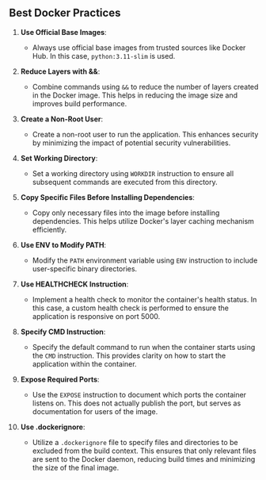 ## Best Docker Practices

1. **Use Official Base Images**: 
    - Always use official base images from trusted sources like Docker Hub. In this case, `python:3.11-slim` is used.

2. **Reduce Layers with &&**: 
    - Combine commands using `&&` to reduce the number of layers created in the Docker image. This helps in reducing the image size and improves build performance.

3. **Create a Non-Root User**: 
    - Create a non-root user to run the application. This enhances security by minimizing the impact of potential security vulnerabilities.

4. **Set Working Directory**: 
    - Set a working directory using `WORKDIR` instruction to ensure all subsequent commands are executed from this directory.

5. **Copy Specific Files Before Installing Dependencies**: 
    - Copy only necessary files into the image before installing dependencies. This helps utilize Docker's layer caching mechanism efficiently.

6. **Use ENV to Modify PATH**: 
    - Modify the `PATH` environment variable using `ENV` instruction to include user-specific binary directories.

7. **Use HEALTHCHECK Instruction**: 
    - Implement a health check to monitor the container's health status. In this case, a custom health check is performed to ensure the application is responsive on port 5000.

8. **Specify CMD Instruction**: 
    - Specify the default command to run when the container starts using the `CMD` instruction. This provides clarity on how to start the application within the container.

9. **Expose Required Ports**: 
    - Use the `EXPOSE` instruction to document which ports the container listens on. This does not actually publish the port, but serves as documentation for users of the image.

10. **Use .dockerignore**: 
    - Utilize a `.dockerignore` file to specify files and directories to be excluded from the build context. This ensures that only relevant files are sent to the Docker daemon, reducing build times and minimizing the size of the final image.

